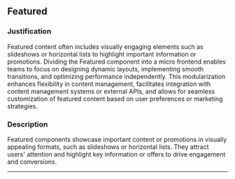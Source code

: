 ## Featured

### Justification
Featured content often includes visually engaging elements such as slideshows or horizontal lists to highlight important information or promotions. Dividing the Featured component into a micro frontend enables teams to focus on designing dynamic layouts, implementing smooth transitions, and optimizing performance independently. This modularization enhances flexibility in content management, facilitates integration with content management systems or external APIs, and allows for seamless customization of featured content based on user preferences or marketing strategies.

### Description
Featured components showcase important content or promotions in visually appealing formats, such as slideshows or horizontal lists. They attract users' attention and highlight key information or offers to drive engagement and conversions.

---

